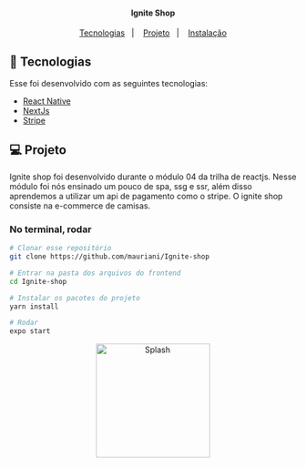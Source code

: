 <h4 align="center">
  	Ignite Shop
</h4>

<p align="center">
	<a href="#-tecnologias">Tecnologias</a>&nbsp;&nbsp;&nbsp;|&nbsp;&nbsp;&nbsp;
	<a href="#-projeto">Projeto</a>&nbsp;&nbsp;&nbsp;|&nbsp;&nbsp;&nbsp;
	<a href="#instalação">Instalação</a>
</p>


## 🤖 Tecnologias
Esse foi desenvolvido com as seguintes tecnologias:

- [React Native](https://reactnative.dev/)
- [NextJs](https://nextjs.org/)
- [Stripe](https://stripe.com/br)

## 💻 Projeto
Ignite shop foi desenvolvido durante o módulo 04 da trilha de reactjs. Nesse módulo foi nós ensinado um pouco de spa, ssg e ssr, além disso aprendemos a 
utilizar um api de pagamento como o stripe. O ignite shop consiste na e-commerce de camisas.


### No terminal, rodar
```sh
# Clonar esse repositório
git clone https://github.com/mauriani/Ignite-shop

# Entrar na pasta dos arquivos do frontend
cd Ignite-shop

# Instalar os pacotes do projeto
yarn install

# Rodar
expo start
```

<div align="center">
    <img alt="Splash" title="Splash" src=".github\screen_1.jpg?raw=true" width="200px" />
</div>

